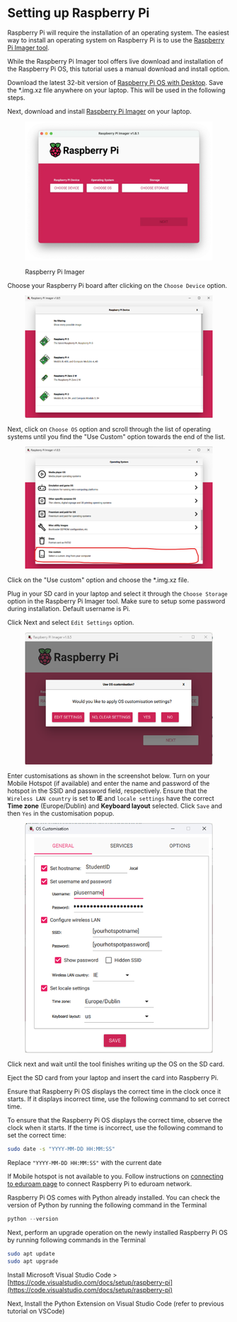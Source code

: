 # Setting up Raspberry Pi

Raspberry Pi will require the installation of an operating system. The easiest way to install an operating system on Raspberry Pi is to use the [Raspberry Pi Imager tool](https://www.raspberrypi.com/software/).

While the Raspberry Pi Imager tool offers live download and installation of the Raspberry Pi OS, this tutorial uses a manual download and install option.

Download the latest 32-bit version of [Raspberry Pi OS with Desktop](https://www.raspberrypi.com/software/operating-systems/). Save the \*.img.xz file anywhere on your laptop. This will be used in the following steps.

Next, download and install [Raspberry Pi Imager](https://www.raspberrypi.com/software/) on your laptop.

<figure><img src="../../.gitbook/assets/image (7).png" alt="" width="563"><figcaption><p>Raspberry Pi Imager</p></figcaption></figure>

Choose your Raspberry Pi board after clicking on the `Choose Device` option.

<figure><img src="../../.gitbook/assets/image (1) (1).png" alt="" width="563"><figcaption></figcaption></figure>

Next, click on `Choose OS` option and scroll through the list of operating systems until you find the "Use Custom" option towards the end of the list.

<figure><img src="../../.gitbook/assets/image (2) (1).png" alt=""><figcaption></figcaption></figure>

Click on the "Use custom" option and choose the \*.img.xz file.

Plug in your SD card in your laptop and select it through the `Choose Storage` option in the Raspberry Pi Imager tool. Make sure to setup some password during installation. Default username is Pi.

Click Next and select `Edit Settings` option.

<figure><img src="../../.gitbook/assets/Screenshot 2025-03-22 154158.png" alt=""><figcaption></figcaption></figure>

Enter customisations as shown in the screenshot below. Turn on your Mobile Hotspot (if available) and enter the name and password of the hotspot in the SSID and password field, respectively. Ensure that the `Wireless LAN country` is set to **IE** and `locale settings` have the correct **Time zone** (Europe/Dublin) and **Keyboard layout** selected. Click `Save` and then `Yes` in the customisation popup.

<figure><img src="../../.gitbook/assets/Screenshot 2025-03-22 123617.png" alt=""><figcaption></figcaption></figure>

Click next and wait until the tool finishes writing up the OS on the SD card.&#x20;

Eject the SD card from your laptop and insert the card into Raspberry Pi.&#x20;

Ensure that Raspberry Pi OS displays the correct time in the clock once it starts. If it displays incorrect time, use the following command to set correct time.

To ensure that the Raspberry Pi OS displays the correct time, observe the clock when it starts. If the time is incorrect, use the following command to set the correct time:

```bash
sudo date -s "YYYY-MM-DD HH:MM:SS"
```

Replace `"YYYY-MM-DD HH:MM:SS"` with the current date

If Mobile hotspot is not available to you. Follow instructions on [connecting to eduroam page](../../misc/raspberry-pi.md) to connect Raspberry Pi to eduroam network.

Raspberry Pi OS comes with Python already installed. You can check the version of Python by running the following command in the Terminal

```python
python --version
```

Next, perform an upgrade operation on the newly installed Raspberry Pi OS by running following commands in the Terminal

```bash
sudo apt update
sudo apt upgrade
```

Install Microsoft Visual Studio Code > [https://code.visualstudio.com/docs/setup/raspberry-pi](https://code.visualstudio.com/docs/setup/raspberry-pi)

Next, Install the Python Extension on Visual Studio Code (refer to previous tutorial on VSCode)
